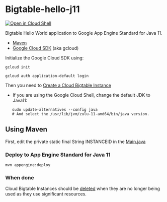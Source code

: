 Bigtable-hello-j11
=================

<a href="https://console.cloud.google.com/cloudshell/open?git_repo=https://github.com/ludoch/samples&page=editor&open_in_editor==java11/bigtable/README.md">
<img alt="Open in Cloud Shell" src ="http://gstatic.com/cloudssh/images/open-btn.png"></a>

Bigtable Hello World application to Google App Engine Standard for Java 11.

* [Maven](https://maven.apache.org/download.cgi)
* [Google Cloud SDK](https://cloud.google.com/sdk/) (aka gcloud)

Initialize the Google Cloud SDK using:

    gcloud init

    gcloud auth application-default login

Then you need to [Create a Cloud Bigtable Instance](https://cloud.google.com/bigtable/docs/creating-instance)

* If you are using the Google Cloud Shell, change the default JDK to Java11:
```
   sudo update-alternatives --config java
   # And select the /usr/lib/jvm/zulu-11-amd64/bin/java version.
```

## Using Maven

First, edit the  private static final String INSTANCEID in the [Main.java](src/main/java/com/example.bigtable/Main.java) 

### Deploy to App Engine Standard for Java 11

    mvn appengine:deploy


### When done

Cloud Bigtable Instances should be [deleted](https://cloud.google.com/bigtable/docs/deleting-instance)
when they are no longer being used as they use significant resources.
